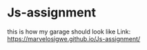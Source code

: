 # Js-assignment
this is how my garage should look like
Link: https://marvelosigwe.github.io/Js-assignment/
